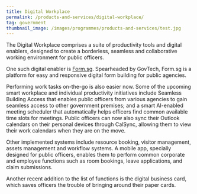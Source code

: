 ```yaml
---
title: Digital Workplace
permalink: /products-and-services/digital-workplace/
tag: government
thumbnail_image: /images/programmes/products-and-services/test.jpg
---
```


The Digital Workplace comprises a suite of productivity tools and digital enablers, designed to create a borderless, seamless and collaborative working environment for public officers.
 
One such digital enabler is [Form.sg](https://form.gov.sg/#!/). Spearheaded by GovTech, Form.sg is a platform for easy and responsive digital form building for public agencies.
 
Performing work tasks on-the-go is also easier now. Some of the upcoming smart workplace and individual productivity initiatives include Seamless Building Access that enables public officers from various agencies to gain seamless access to other government premises; and a smart AI-enabled meeting scheduler that automatically helps officers find common available time slots for meetings. Public officers can now also sync their Outlook calendars on their personal devices through CalSync, allowing them to view their work calendars when they are on the move.
 
Other implemented systems include resource booking, visitor management, assets management and workflow systems. A mobile app, specially designed for public officers, enables them to perform common corporate and employee functions such as room bookings, leave applications, and claim submissions.
 
Another recent addition to the list of functions is the digital business card, which saves officers the trouble of bringing around their paper cards.
